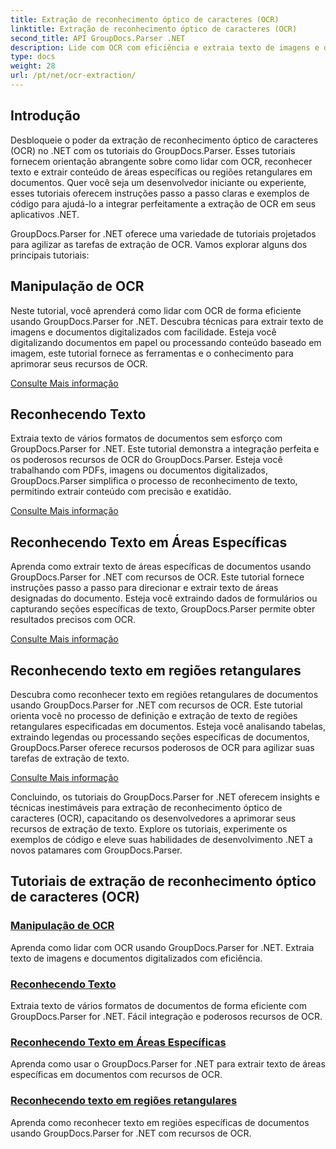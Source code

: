 ```yaml
---
title: Extração de reconhecimento óptico de caracteres (OCR)
linktitle: Extração de reconhecimento óptico de caracteres (OCR)
second_title: API GroupDocs.Parser .NET
description: Lide com OCR com eficiência e extraia texto de imagens e documentos com GroupDocs.Parser for .NET. Aprimore seus recursos de OCR hoje mesmo!
type: docs
weight: 28
url: /pt/net/ocr-extraction/
---
```


## Introdução

Desbloqueie o poder da extração de reconhecimento óptico de caracteres (OCR) no .NET com os tutoriais do GroupDocs.Parser. Esses tutoriais fornecem orientação abrangente sobre como lidar com OCR, reconhecer texto e extrair conteúdo de áreas específicas ou regiões retangulares em documentos. Quer você seja um desenvolvedor iniciante ou experiente, esses tutoriais oferecem instruções passo a passo claras e exemplos de código para ajudá-lo a integrar perfeitamente a extração de OCR em seus aplicativos .NET.

GroupDocs.Parser for .NET oferece uma variedade de tutoriais projetados para agilizar as tarefas de extração de OCR. Vamos explorar alguns dos principais tutoriais:

## Manipulação de OCR
Neste tutorial, você aprenderá como lidar com OCR de forma eficiente usando GroupDocs.Parser for .NET. Descubra técnicas para extrair texto de imagens e documentos digitalizados com facilidade. Esteja você digitalizando documentos em papel ou processando conteúdo baseado em imagem, este tutorial fornece as ferramentas e o conhecimento para aprimorar seus recursos de OCR.

[Consulte Mais informação](./handling-ocr/)

## Reconhecendo Texto
Extraia texto de vários formatos de documentos sem esforço com GroupDocs.Parser for .NET. Este tutorial demonstra a integração perfeita e os poderosos recursos de OCR do GroupDocs.Parser. Esteja você trabalhando com PDFs, imagens ou documentos digitalizados, GroupDocs.Parser simplifica o processo de reconhecimento de texto, permitindo extrair conteúdo com precisão e exatidão.

[Consulte Mais informação](./recognizing-text/)

## Reconhecendo Texto em Áreas Específicas
Aprenda como extrair texto de áreas específicas de documentos usando GroupDocs.Parser for .NET com recursos de OCR. Este tutorial fornece instruções passo a passo para direcionar e extrair texto de áreas designadas do documento. Esteja você extraindo dados de formulários ou capturando seções específicas de texto, GroupDocs.Parser permite obter resultados precisos com OCR.

[Consulte Mais informação](./recognizing-text-in-specific-areas/)

## Reconhecendo texto em regiões retangulares
Descubra como reconhecer texto em regiões retangulares de documentos usando GroupDocs.Parser for .NET com recursos de OCR. Este tutorial orienta você no processo de definição e extração de texto de regiões retangulares especificadas em documentos. Esteja você analisando tabelas, extraindo legendas ou processando seções específicas de documentos, GroupDocs.Parser oferece recursos poderosos de OCR para agilizar suas tarefas de extração de texto.

[Consulte Mais informação](./recognizing-text-in-rectangular-regions/)

Concluindo, os tutoriais do GroupDocs.Parser for .NET oferecem insights e técnicas inestimáveis para extração de reconhecimento óptico de caracteres (OCR), capacitando os desenvolvedores a aprimorar seus recursos de extração de texto. Explore os tutoriais, experimente os exemplos de código e eleve suas habilidades de desenvolvimento .NET a novos patamares com GroupDocs.Parser.
## Tutoriais de extração de reconhecimento óptico de caracteres (OCR)
### [Manipulação de OCR](./handling-ocr/)
Aprenda como lidar com OCR usando GroupDocs.Parser for .NET. Extraia texto de imagens e documentos digitalizados com eficiência.
### [Reconhecendo Texto](./recognizing-text/)
Extraia texto de vários formatos de documentos de forma eficiente com GroupDocs.Parser for .NET. Fácil integração e poderosos recursos de OCR.
### [Reconhecendo Texto em Áreas Específicas](./recognizing-text-in-specific-areas/)
Aprenda como usar o GroupDocs.Parser for .NET para extrair texto de áreas específicas em documentos com recursos de OCR.
### [Reconhecendo texto em regiões retangulares](./recognizing-text-in-rectangular-regions/)
Aprenda como reconhecer texto em regiões específicas de documentos usando GroupDocs.Parser for .NET com recursos de OCR.